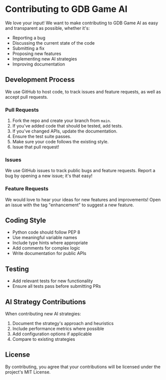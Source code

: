 # Contributing to GDB Game AI

We love your input! We want to make contributing to GDB Game AI as easy and transparent as possible, whether it's:

- Reporting a bug
- Discussing the current state of the code
- Submitting a fix
- Proposing new features
- Implementing new AI strategies
- Improving documentation

## Development Process

We use GitHub to host code, to track issues and feature requests, as well as accept pull requests.

### Pull Requests

1. Fork the repo and create your branch from `main`.
2. If you've added code that should be tested, add tests.
3. If you've changed APIs, update the documentation.
4. Ensure the test suite passes.
5. Make sure your code follows the existing style.
6. Issue that pull request!

### Issues

We use GitHub issues to track public bugs and feature requests.
Report a bug by opening a new issue; it's that easy!

### Feature Requests

We would love to hear your ideas for new features and improvements!
Open an issue with the tag "enhancement" to suggest a new feature.

## Coding Style

* Python code should follow PEP 8
* Use meaningful variable names
* Include type hints where appropriate
* Add comments for complex logic
* Write documentation for public APIs

## Testing

* Add relevant tests for new functionality
* Ensure all tests pass before submitting PRs

## AI Strategy Contributions

When contributing new AI strategies:

1. Document the strategy's approach and heuristics
2. Include performance metrics where possible
3. Add configuration options if applicable
4. Compare to existing strategies

## License

By contributing, you agree that your contributions will be licensed under the project's MIT License.